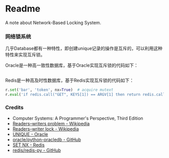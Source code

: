 # Readme
A note about Network-Based Locking System.

### 网络锁系统

几乎Database都有一种特性，即创建unique记录的操作是互斥的，可以利用这种特性来实现互斥锁。

Oracle是一种高一致性数据库，基于Oracle实现互斥锁的代码如下：
```python
```

Redis是一种高及时性数据库，基于Redis实现互斥锁的代码如下：
```python
r.set('bar', 'token', nx=True)  # acquire mutext
r.eval('if redis.call("GET", KEYS[1]) == ARGV[1] then return redis.call("DEL", KEYS[1]) else return 0 end', 1, 'bar', 'token')  # release mutext
```

### Credits
- Computer Systems: A Programmer's Perspective, Third Edition
- [Readers–writers problem - Wikipedia](https://en.wikipedia.org/wiki/Readers-writers_problem)
- [Readers–writer lock - Wikipedia](https://en.wikipedia.org/wiki/Readers–writer_lock)
- [UNIQUE - Oracle](https://docs.oracle.com/en/database/oracle/oracle-database/23/sqlrf/constraint.html)
- [oracle/python-oracledb - GitHub](https://github.com/oracle/python-oracledb/)
- [SET NX - Redis](https://redis.io/docs/latest/commands/set/)
- [redis/redis-py - GitHub](https://github.com/redis/redis-py)
